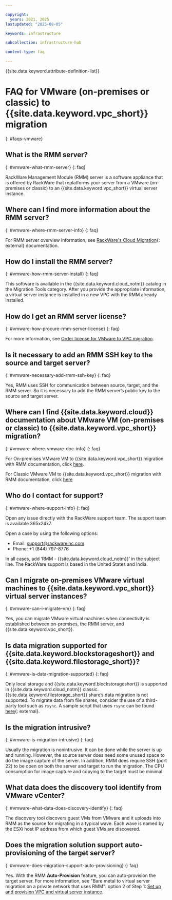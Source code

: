```yaml
---

copyright:
  years: 2021, 2025
lastupdated: "2025-08-05"

keywords: infrastructure

subcollection: infrastructure-hub

content-type: faq

---
```


{{site.data.keyword.attribute-definition-list}}

# FAQ for VMware (on-premises or classic) to {{site.data.keyword.vpc_short}} migration
{: #faqs-vmware}

## What is the RMM server?
{: #vmware-what-rmm-server}
{: faq}

RackWare Management Module (RMM) server is a software appliance that is offered by RackWare that replatforms your server from a VMware (on-premises or classic) to an {{site.data.keyword.vpc_short}} virtual server instance.

## Where can I find more information about the RMM server?
{: #vmware-where-rmm-server-info}
{: faq}

For RMM server overview information, see [RackWare's Cloud Migration](https://www.rackwareinc.com/rackware-platform/migration){: external} documentation.

## How do I install the RMM server?
{: #vmware-how-rmm-server-install}
{: faq}

This software is available in the {{site.data.keyword.cloud_notm}} catalog in the Migration Tools category. After you provide the appropriate information, a virtual server instance is installed in a new VPC with the RMM already installed.

## How do I get an RMM server license?
{: #vmware-how-procure-rmm-server-license}
{: faq}

For more information, see [Order license for VMware to VPC migration](/docs/infrastructure-hub?topic=infrastructure-hub-migrating-images-vmware-vpc-classic#license-rackware-bring-classic).

## Is it necessary to add an RMM SSH key to the source and target server?
{: #vmware-necessary-add-rmm-ssh-key}
{: faq}

Yes, RMM uses SSH for communication between source, target, and the RMM server. So it is necessary to add the RMM server’s public key to the source and target server.


## Where can I find {{site.data.keyword.cloud}} documentation about VMware VM (on-premises or classic) to {{site.data.keyword.vpc_short}} migration?
{: #vmware-where-vmware-doc-info}
{: faq}

For On-premises VMware VM to {{site.data.keyword.vpc_short}} migration with RMM documentation, click [here](/docs/infrastructure-hub?topic=infrastructure-hub-migrating-images-vmware-vpc).

For Classic VMware VM to {{site.data.keyword.vpc_short}} migration with RMM documentation, click [here](/docs/infrastructure-hub?topic=infrastructure-hub-migrating-images-vmware-vpc-classic)

## Who do I contact for support?
{: #vmware-where-support-info}
{: faq}

Open any issue directly with the RackWare support team. The support team is available 365x24x7.

Open a case by using the following options:

- Email: support@rackwareinc.com
- Phone: +1 (844) 797-8776

In all cases, add ‘RMM - {{site.data.keyword.cloud_notm}}’ in the subject line. The RackWare support is based in the United States and India.

## Can I migrate on-premises VMware virtual machines to {{site.data.keyword.vpc_short}} virtual server instances?
{: #vmware-can-i-migrate-vm}
{: faq}

Yes, you can migrate VMware virtual machines when connectivity is established between on-premises, the RMM server, and {{site.data.keyword.vpc_short}}.

## Is data migration supported for {{site.data.keyword.blockstorageshort}} and {{site.data.keyword.filestorage_short}}?
{: #vmware-is-data-migration-supported}
{: faq}

Only local storage and {{site.data.keyword.blockstorageshort}} is supported in {{site.data.keyword.cloud_notm}} classic. {{site.data.keyword.filestorage_short}} share’s data migration is not supported. To migrate data from file shares, consider the use of a third-party tool such as `rsync`. A sample script that uses `rsync` can be found [here](https://github.com/IBM-Cloud/vpc-migration-tools){: external}.

## Is the migration intrusive?
{: #vmware-is-migration-intrusive}
{: faq}

Usually the migration is nonintrusive. It can be done while the server is up and running. However, the source server does need some unused space to do the image capture of the server. In addition, RMM does require SSH (port 22) to be open on both the server and target to run the migration. The CPU consumption for image capture and copying to the target must be minimal.

## What data does the discovery tool identify from VMware vCenter?
{: #vmware-what-data-does-discovery-identify}
{: faq}

The discovery tool discovers guest VMs from VMware and it uploads into RMM as the source for migrating in a typical wave. Each wave is named by the ESXi host IP address from which guest VMs are discovered.

## Does the migration solution support auto-provisioning of the target server?
{: #vmware-does-migration-support-auto-provisioning}
{: faq}

Yes. With the RMM **Auto-Provision** feature, you can auto-provision the target server. For more information, see "Bare metal to virtual server migration on a private network that uses RMM": option 2 of Step 1: [Set up and provision VPC and virtual server instance](/docs/infrastructure-hub?topic=infrastructure-hub-migrating-images-vmware-vpc-classic#cloud-vpc-vsi-setup).
